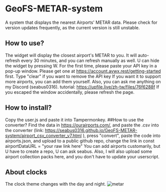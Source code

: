 # GeoFS-METAR-system
A system that displays the nearest Airports' METAR data.
Please check for version updates frequently, as the current version is still unstable.
## How to use?
The widget will display the closest airport's METAR to you. It will auto-refresh every 30 minutes, and you can refresh manually as well.
U can hide the widget by pressing W.
For the first time, please paste your API key in a pop-up window. Please get one at https://account.avwx.rest/getting-started first. Type "clear" if you want to remove the API key
If you want it to support more airports, you can add them yourself. Also, you can ask me anything on my Discord (seabus0316).
tutorial: https://upfile.live/zh-tw/files/76f6288f
If you escaped the window accidentally, please refresh the page.
## How to install?
Copy the user.js and paste it into Tampermonkey.
##How to use the converter?
Find the data in https://ourairports.com/, and paste the .csv into the converter (link: https://seabus0316.github.io/GeoFS-METAR-system/airport_csv_converter_v7.html
), press "convert", paste the code into airports.json, and upload to a public github repo, change the link in const airportDataURL = "your raw link here"
You can add airports customarily, but U have to create a repo, U can ask seabus. Also, I will also upload some airport collection packs here, and you don't have to update your userscript.
## About clocks
The clock theme changes with the day and night.
![metar](https://github.com/user-attachments/assets/e3e44bb0-b2c1-4505-a762-5abbb5bbb4d2)
